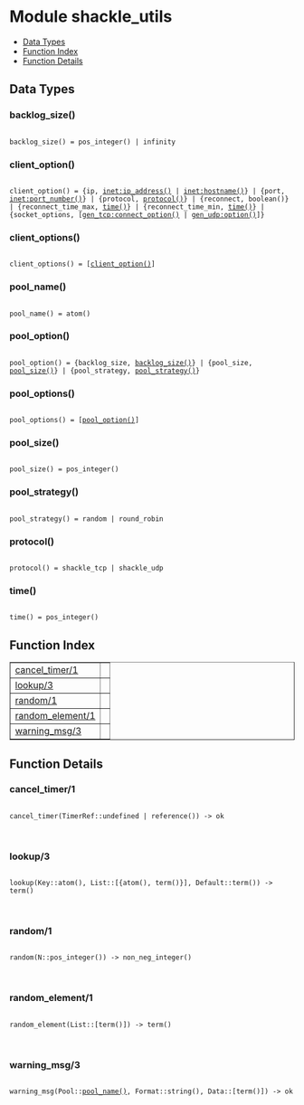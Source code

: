 

# Module shackle_utils #
* [Data Types](#types)
* [Function Index](#index)
* [Function Details](#functions)

<a name="types"></a>

## Data Types ##




### <a name="type-backlog_size">backlog_size()</a> ###


<pre><code>
backlog_size() = pos_integer() | infinity
</code></pre>




### <a name="type-client_option">client_option()</a> ###


<pre><code>
client_option() = {ip, <a href="inet.md#type-ip_address">inet:ip_address()</a> | <a href="inet.md#type-hostname">inet:hostname()</a>} | {port, <a href="inet.md#type-port_number">inet:port_number()</a>} | {protocol, <a href="#type-protocol">protocol()</a>} | {reconnect, boolean()} | {reconnect_time_max, <a href="#type-time">time()</a>} | {reconnect_time_min, <a href="#type-time">time()</a>} | {socket_options, [<a href="gen_tcp.md#type-connect_option">gen_tcp:connect_option()</a> | <a href="gen_udp.md#type-option">gen_udp:option()</a>]}
</code></pre>




### <a name="type-client_options">client_options()</a> ###


<pre><code>
client_options() = [<a href="#type-client_option">client_option()</a>]
</code></pre>




### <a name="type-pool_name">pool_name()</a> ###


<pre><code>
pool_name() = atom()
</code></pre>




### <a name="type-pool_option">pool_option()</a> ###


<pre><code>
pool_option() = {backlog_size, <a href="#type-backlog_size">backlog_size()</a>} | {pool_size, <a href="#type-pool_size">pool_size()</a>} | {pool_strategy, <a href="#type-pool_strategy">pool_strategy()</a>}
</code></pre>




### <a name="type-pool_options">pool_options()</a> ###


<pre><code>
pool_options() = [<a href="#type-pool_option">pool_option()</a>]
</code></pre>




### <a name="type-pool_size">pool_size()</a> ###


<pre><code>
pool_size() = pos_integer()
</code></pre>




### <a name="type-pool_strategy">pool_strategy()</a> ###


<pre><code>
pool_strategy() = random | round_robin
</code></pre>




### <a name="type-protocol">protocol()</a> ###


<pre><code>
protocol() = shackle_tcp | shackle_udp
</code></pre>




### <a name="type-time">time()</a> ###


<pre><code>
time() = pos_integer()
</code></pre>

<a name="index"></a>

## Function Index ##


<table width="100%" border="1" cellspacing="0" cellpadding="2" summary="function index"><tr><td valign="top"><a href="#cancel_timer-1">cancel_timer/1</a></td><td></td></tr><tr><td valign="top"><a href="#lookup-3">lookup/3</a></td><td></td></tr><tr><td valign="top"><a href="#random-1">random/1</a></td><td></td></tr><tr><td valign="top"><a href="#random_element-1">random_element/1</a></td><td></td></tr><tr><td valign="top"><a href="#warning_msg-3">warning_msg/3</a></td><td></td></tr></table>


<a name="functions"></a>

## Function Details ##

<a name="cancel_timer-1"></a>

### cancel_timer/1 ###

<pre><code>
cancel_timer(TimerRef::undefined | reference()) -&gt; ok
</code></pre>
<br />

<a name="lookup-3"></a>

### lookup/3 ###

<pre><code>
lookup(Key::atom(), List::[{atom(), term()}], Default::term()) -&gt; term()
</code></pre>
<br />

<a name="random-1"></a>

### random/1 ###

<pre><code>
random(N::pos_integer()) -&gt; non_neg_integer()
</code></pre>
<br />

<a name="random_element-1"></a>

### random_element/1 ###

<pre><code>
random_element(List::[term()]) -&gt; term()
</code></pre>
<br />

<a name="warning_msg-3"></a>

### warning_msg/3 ###

<pre><code>
warning_msg(Pool::<a href="#type-pool_name">pool_name()</a>, Format::string(), Data::[term()]) -&gt; ok
</code></pre>
<br />

